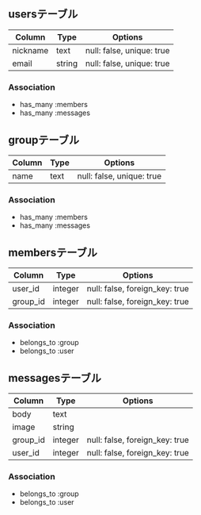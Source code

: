 ## usersテーブル

|Column|Type|Options|
|------|----|-------|
|nickname|text|null: false, unique: true|
|email|string|null: false, unique: true|

### Association
- has_many :members
- has_many :messages

## groupテーブル

|Column|Type|Options|
|------|----|-------|
|name|text|null: false, unique: true|

### Association
- has_many :members
- has_many :messages

## membersテーブル

|Column|Type|Options|
|------|----|-------|
|user_id|integer|null: false, foreign_key: true|
|group_id|integer|null: false, foreign_key: true|

### Association
- belongs_to :group
- belongs_to :user

## messagesテーブル

|Column|Type|Options|
|------|----|-------|
|body|text||
|image|string||
|group_id|integer|null: false, foreign_key: true|
|user_id|integer|null: false, foreign_key: true|

### Association
- belongs_to :group
- belongs_to :user
